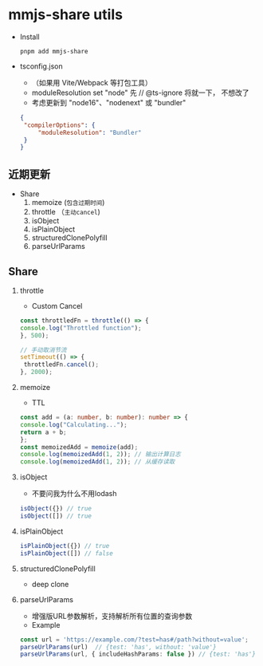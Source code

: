 # mmjs-share utils

- Install
  ```shell
  pnpm add mmjs-share
  ```

- tsconfig.json
  - （如果用 Vite/Webpack 等打包工具）
  - moduleResolution set "node" 先 // @ts-ignore 将就一下， 不想改了
  - 考虑更新到 "node16"、"nodenext" 或 "bundler"
  ```json
  {
   "compilerOptions": {
       "moduleResolution": "Bundler"
   }
  }
  ```

## 近期更新

- Share
  1. memoize (`包含过期时间`)
  2. throttle （`主动cancel`)
  3. isObject
  4. isPlainObject
  5. structuredClonePolyfill
  6. parseUrlParams

## Share

1. throttle
   - Custom Cancel
   ```ts
   const throttledFn = throttle(() => {
   console.log("Throttled function");
   }, 500);
   
   // 手动取消节流
   setTimeout(() => {
    throttledFn.cancel();
   }, 2000);
   ```
2. memoize
   - TTL 
   ```ts
   const add = (a: number, b: number): number => {
   console.log("Calculating...");
   return a + b;
   };
   const memoizedAdd = memoize(add);
   console.log(memoizedAdd(1, 2)); // 输出计算日志
   console.log(memoizedAdd(1, 2)); // 从缓存读取
   ```
3. isObject
    - 不要问我为什么不用lodash
    ```ts
    isObject({}) // true
    isObject([]) // true
    ```
4. isPlainObject
    ```ts
    isPlainObject({}) // true
    isPlainObject([]) // false
    ```

5. structuredClonePolyfill
    - deep clone

6. parseUrlParams 
   - 增强版URL参数解析，支持解析所有位置的查询参数
   - Example
   ```ts
   const url = 'https://example.com/?test=has#/path?without=value';
   parseUrlParams(url)  // {test: 'has', without: 'value'}
   parseUrlParams(url, { includeHashParams: false }) // {test: 'has'}
   ```